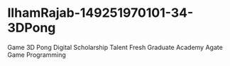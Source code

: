 # IlhamRajab-149251970101-34-3DPong
 Game 3D Pong Digital Scholarship Talent Fresh Graduate Academy Agate Game Programming
